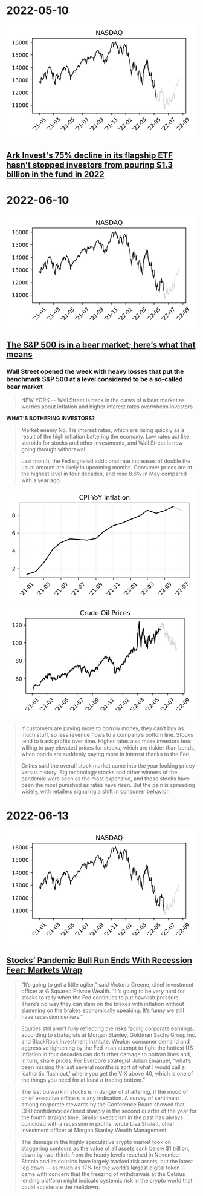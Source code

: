 # 2022-05-10

![](./plots/nasdaq_2022-05-10.svg)

## [Ark Invest's 75% decline in its flagship ETF hasn't stopped investors from pouring $1.3 billion in the fund in 2022](https://markets.businessinsider.com/news/etf/ark-invest-billion-net-inflows-despite-price-decline-cathie-wood-2022-5)


# 2022-06-10

![](./plots/nasdaq_2022-06-10.svg)

## [The S&P 500 is in a bear market; here’s what that means](https://abcnews.go.com/US/wireStory/us-futures-point-bear-market-heres-means-85356808)

### Wall Street opened the week with heavy losses that put the benchmark S&P 500 at a level considered to be a so-called bear market

> NEW YORK -- Wall Street is back in the claws of a bear market as worries about inflation and higher interest rates overwhelm investors. 

**WHAT’S BOTHERING INVESTORS?**

> Market enemy No. 1 is interest rates, which are rising quickly as a result of the high inflation battering the economy. Low rates act like steroids for stocks and other investments, and Wall Street is now going through withdrawal. 

> Last month, the Fed signaled additional rate increases of double the usual amount are likely in upcoming months. Consumer prices are at the highest level in four decades, and rose 8.6% in May compared with a year ago.

![](./plots/cpi_2022-06-01.svg)
![](./plots/oil_prices_2022-06-01.svg)

> If customers are paying more to borrow money, they can’t buy as much stuff, so less revenue flows to a company’s bottom line. Stocks tend to track profits over time. Higher rates also make investors less willing to pay elevated prices for stocks, which are riskier than bonds, when bonds are suddenly paying more in interest thanks to the Fed.

> Critics said the overall stock market came into the year looking pricey versus history. Big technology stocks and other winners of the pandemic were seen as the most expensive, and those stocks have been the most punished as rates have risen. But the pain is spreading widely, with retailers signaling a shift in consumer behavior.

# 2022-06-13

![](./plots/nasdaq_2022-06-13.svg)

## [Stocks’ Pandemic Bull Run Ends With Recession Fear: Markets Wrap](https://www.bloomberg.com/news/articles/2022-06-12/inflation-thunderbolt-primes-stocks-bonds-for-more-volatility#xj4y7vzkg)

> “It’s going to get a little uglier,” said Victoria Greene, chief investment officer at G Squared Private Wealth. “It’s going to be very hard for stocks to rally when the Fed continues to put hawkish pressure. There’s no way they can slam on the brakes with inflation without slamming on the brakes economically speaking. It’s funny we still have recession deniers.”

> Equities still aren’t fully reflecting the risks facing corporate earnings, according to strategists at Morgan Stanley, Goldman Sachs Group Inc. and BlackRock Investment Institute. Weaker consumer demand and aggressive tightening by the Fed in an attempt to fight the hottest US inflation in four decades can do further damage to bottom lines and, in turn, share prices. For Evercore strategist Julian Emanuel, “what’s been missing the last several months is sort of what I would call a ‘cathartic flush out,’ where you get the VIX above 40, which is one of the things you need for at least a trading bottom.”

> The last bulwark in stocks is in danger of shattering, if the mood of chief executive officers is any indication. A survey of sentiment among corporate stewards by the Conference Board showed that CEO confidence declined sharply in the second quarter of the year for the fourth straight time. Similar skepticism in the past has always coincided with a recession in profits, wrote Lisa Shalett, chief investment officer at Morgan Stanley Wealth Management.

> The damage in the highly speculative crypto market took on staggering contours as the value of all assets sank below $1 trillion, down by two-thirds from the heady levels reached in November. Bitcoin and its cousins have largely tracked risk assets, but the latest leg down -- as much as 17% for the world’s largest digital token -- came with concern that the freezing of withdrawals at the Celsius lending platform might indicate systemic risk in the crypto world that could accelerate the meltdown.